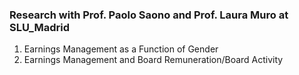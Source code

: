 ### Research with Prof. Paolo Saono and Prof. Laura Muro at SLU_Madrid

1. Earnings Management as a Function of Gender
2. Earnings Management and Board Remuneration/Board Activity
